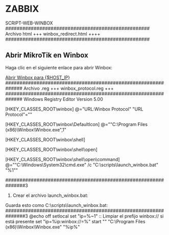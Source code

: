 # ZABBIX
SCRIPT-WEB-WINBOX
###################################################
Archivo html +++ winbox_redirect.html  ++++
###################################################
<!DOCTYPE html>
<html lang="es">
<head>
    <meta charset="UTF-8">
    <title>Abrir Winbox</title>
</head>
<body>
    <h2>Abrir MikroTik en Winbox</h2>
    <p>Haga clic en el siguiente enlace para abrir Winbox:</p>
    <a href="winbox://{HOST.IP}">Abrir Winbox para {$HOST_IP}</a>
</body>
</html>
##############################################################
Archivo .reg  +++ winbox_protocol.reg +++
##############################################################
Windows Registry Editor Version 5.00

[HKEY_CLASSES_ROOT\winbox]
@="URL:Winbox Protocol"
"URL Protocol"=""

[HKEY_CLASSES_ROOT\winbox\DefaultIcon]
@="\"C:\\Program Files (x86)\\Winbox\\Winbox.exe\",1"

[HKEY_CLASSES_ROOT\winbox\shell]

[HKEY_CLASSES_ROOT\winbox\shell\open]

[HKEY_CLASSES_ROOT\winbox\shell\open\command]
@="\"C:\\Windows\\System32\\cmd.exe\" /c \"C:\\scripts\\launch_winbox.bat\" \"%1\""

###############################################################3
1. Crear el archivo launch_winbox.bat:

Guarda esto como C:\scripts\launch_winbox.bat:
###############################################################3
@echo off
setlocal
set "ip=%~1"
:: Limpiar el prefijo winbox:// si está presente
set "ip=%ip:winbox://=%"
start "" "C:\Program Files (x86)\Winbox\Winbox.exe" "%ip%"

